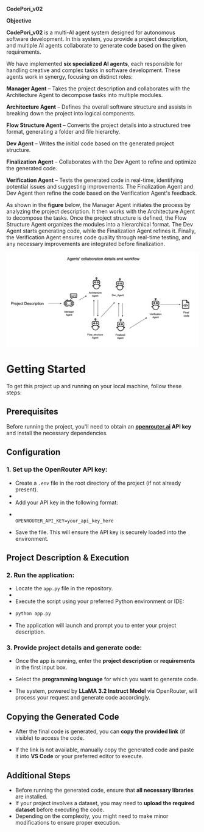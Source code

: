 **CodePori_v02**

**Objective**

**CodePori_v02** is a multi-AI agent system designed for autonomous software development. In this system, you provide a project description, and multiple AI agents collaborate to generate code based on the given requirements.

We have implemented **six specialized AI agents**, each responsible for handling creative and complex tasks in software development. These agents work in synergy, focusing on distinct roles:

**Manager Agent** – Takes the project description and collaborates with the Architecture Agent to decompose tasks into multiple modules.

**Architecture Agent** – Defines the overall software structure and assists in breaking down the project into logical components.

**Flow Structure Agent** – Converts the project details into a structured tree format, generating a folder and file hierarchy.

**Dev Agent** – Writes the initial code based on the generated project structure.

**Finalization Agent** – Collaborates with the Dev Agent to refine and optimize the generated code.

**Verification Agent** – Tests the generated code in real-time, identifying potential issues and suggesting improvements. The Finalization Agent and Dev Agent then refine the code based on the Verification Agent's feedback.

As shown in the **figure** below, the Manager Agent initiates the process by analyzing the project description. It then works with the Architecture Agent to decompose the tasks. Once the project structure is defined, the Flow Structure Agent organizes the modules into a hierarchical format. The Dev Agent starts generating code, while the Finalization Agent refines it. Finally, the Verification Agent ensures code quality through real-time testing, and any necessary improvements are integrated before finalization.

![Project Workflow](Image.png)


# **Getting Started**  

To get this project up and running on your local machine, follow these steps:  

## **Prerequisites**  
Before running the project, you'll need to obtain an **[openrouter.ai](https://openrouter.ai/) API key** and install the necessary dependencies.  

## **Configuration**  

### **1. Set up the OpenRouter API key:**  

- Create a `.env` file in the root directory of the project (if not already present).
-  
- Add your API key in the following format:
- 
  ```plaintext
  
  OPENROUTER_API_KEY=your_api_key_here
  ```
- Save the file. This will ensure the API key is securely loaded into the environment.  

## **Project Description & Execution**  

### **2. Run the application:**  

- Locate the `app.py` file in the repository.
-   
- Execute the script using your preferred Python environment or IDE:
- 
  ```bash
  python app.py
  ```
- The application will launch and prompt you to enter your project description.  

### **3. Provide project details and generate code:** 

- Once the app is running, enter the **project description** or **requirements** in the first input box.
  
- Select the **programming language** for which you want to generate code.
  
- The system, powered by **LLaMA 3.2 Instruct Model** via OpenRouter, will process your request and generate code accordingly.  

## **Copying the Generated Code**  

- After the final code is generated, you can **copy the provided link** (if visible) to access the code.
   
- If the link is not available, manually copy the generated code and paste it into **VS Code** or your preferred editor to execute.  

## **Additional Steps**  

- Before running the generated code, ensure that **all necessary libraries** are installed.
- If your project involves a dataset, you may need to **upload the required dataset** before executing the code.  
- Depending on the complexity, you might need to make minor modifications to ensure proper execution.  


